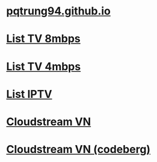 # [pqtrung94.github.io](https://github.com/pqtrung94/pqtrung94.github.io/blob/main/README.md)
# [List TV 8mbps](https://raw.githubusercontent.com/pqtrung94/pqtrung94.github.io/main/list-tv.m3u)
# [List TV 4mbps](https://raw.githubusercontent.com/pqtrung94/pqtrung94.github.io/main/list-tv1.m3u)
# [List IPTV](https://raw.githubusercontent.com/pqtrung94/pqtrung94.github.io/main/list-iptv.m3u)
# [Cloudstream VN](https://raw.githubusercontent.com/pqtrung94/pqtrung94.github.io/main/Cloudstream-VN/repo.json)
# [Cloudstream VN (codeberg)](https://codeberg.org/pqtrung94/Cloudstream.VN/raw/branch/main/repo.json)
